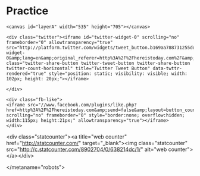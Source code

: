 # Practice<html xmlns="http://www.w3.org/1999/xhtml"><head>
<meta http-equiv="Content-Type" content="text/html; charset=UTF-8">
<meta http-equiv="X-UA-Compatible" content="chrome=1, IE=edge">
<title>HERE IS TODAY</title>

<meta name="description" content="An interactive look at time...">
</head><body onload="init()" onresize="resize_canvas()" data-twttr-rendered="true"><metaname="robots" content="noodp,noydir">
<meta name="keywords" content="geo, universe, geology, timeline, how, interactive, html5, soon, javascript, life, now, time, music, earth, art, video, solarbeat, whitevinyl, neverest, songs, luke, twyman, day, years">

<script id="twitter-wjs" src="http://platform.twitter.com/widgets.js"></script><script type="text/javascript" src="today.js"></script>
<link href="http://fonts.googleapis.com/css?family=PT+Sans:400,700,400italic" rel="stylesheet" type="text/css">
<link href="todayStyle.css" rel="stylesheet" type="text/css">
<link rel="icon" type="image/png" href="favicon.ico">
<link rel="image_src" type="image/png" href="thumb.jpg">





    
    <canvas id="layerA" width="535" height="705"></canvas>
    
    
<div id="sharing">
      
    <div class="twitter"><iframe id="twitter-widget-0" scrolling="no" frameborder="0" allowtransparency="true" src="http://platform.twitter.com/widgets/tweet_button.b169aa788731255dd55f1bb243b660e1.en.html#_=1432660340414&amp;count=horizontal&amp;dnt=false&amp;id=twitter-widget-0&amp;lang=en&amp;original_referer=http%3A%2F%2Fhereistoday.com%2F&amp;related=whitevinyluk&amp;size=m&amp;text=Here%20is%20Today%3A%20&amp;url=http%3A%2F%2Fhereistoday.com&amp;via=whitevinyluk" class="twitter-share-button twitter-tweet-button twitter-share-button twitter-count-horizontal" title="Twitter Tweet Button" data-twttr-rendered="true" style="position: static; visibility: visible; width: 102px; height: 20px;"></iframe>
<script>!function(d,s,id){var js,fjs=d.getElementsByTagName(s)[0],p=/^http:/.test(d.location)?'http':'https';if(!d.getElementById(id)){js=d.createElement(s);js.id=id;js.src=p+'://platform.twitter.com/widgets.js';fjs.parentNode.insertBefore(js,fjs);}}(document, 'script', 'twitter-wjs');</script>
    </div>
    
    <div class="fb-like">
    <iframe src="//www.facebook.com/plugins/like.php?href=http%3A%2F%2Fhereistoday.com&amp;send=false&amp;layout=button_count&amp;width=115&amp;show_faces=false&amp;font&amp;colorscheme=light&amp;action=like&amp;height=21" scrolling="no" frameborder="0" style="border:none; overflow:hidden; width:115px; height:21px;" allowtransparency="true"></iframe>
    </div>
      
</div>

<!-- Start of StatCounter Code for Default Guide -->
<script type="text/javascript">
var sc_project=8902704; 
var sc_invisible=1; 
var sc_security="638214dc"; 
var scJsHost = (("https:" == document.location.protocol) ?
"https://secure." : "http://www.");
document.write("<sc"+"ript type='text/javascript' src='" +
scJsHost+
"statcounter.com/counter/counter.js'></"+"script>");
</script><script type="text/javascript" src="http://www.statcounter.com/counter/counter.js"></script>
<noscript>&lt;div class="statcounter"&gt;&lt;a title="web counter"
href="http://statcounter.com/" target="_blank"&gt;&lt;img
class="statcounter"
src="http://c.statcounter.com/8902704/0/638214dc/1/"
alt="web counter"&gt;&lt;/a&gt;&lt;/div&gt;</noscript>
<!-- End of StatCounter Code for Default Guide -->



</metaname="robots"></body></html>
